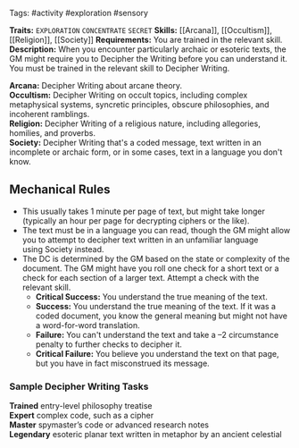 Tags: #activity #exploration #sensory  

**Traits:**  `EXPLORATION` `CONCENTRATE` `SECRET`
**Skills:** [[Arcana]], [[Occultism]], [[Religion]], [[Society]]
**Requirements:** You are trained in the relevant skill.
**Description:** When you encounter particularly archaic or esoteric texts, the GM might require you to Decipher the Writing before you can understand it. You must be trained in the relevant skill to Decipher Writing.  

**Arcana:** Decipher Writing about arcane theory.  
**Occultism:** Decipher Writing on occult topics, including complex metaphysical systems, syncretic principles, obscure philosophies, and incoherent ramblings.  
**Religion:** Decipher Writing of a religious nature, including allegories, homilies, and proverbs.  
**Society:** Decipher Writing that's a coded message, text written in an incomplete or archaic form, or in some cases, text in a language you don't know.
## Mechanical Rules

- This usually takes 1 minute per page of text, but might take longer (typically an hour per page for decrypting ciphers or the like).
- The text must be in a language you can read, though the GM might allow you to attempt to decipher text written in an unfamiliar language using Society instead.  
- The DC is determined by the GM based on the state or complexity of the document. The GM might have you roll one check for a short text or a check for each section of a larger text. Attempt a check with the relevant skill.  
	- **Critical Success:** You understand the true meaning of the text.  
	- **Success:** You understand the true meaning of the text. If it was a coded document, you know the general meaning but might not have a word-for-word translation.  
	- **Failure:** You can't understand the text and take a –2 circumstance penalty to further checks to decipher it.  
	- **Critical Failure:** You believe you understand the text on that page, but you have in fact misconstrued its message.

### Sample Decipher Writing Tasks

**Trained** entry-level philosophy treatise  
**Expert** complex code, such as a cipher  
**Master** spymaster’s code or advanced research notes  
**Legendary** esoteric planar text written in metaphor by an ancient celestial
